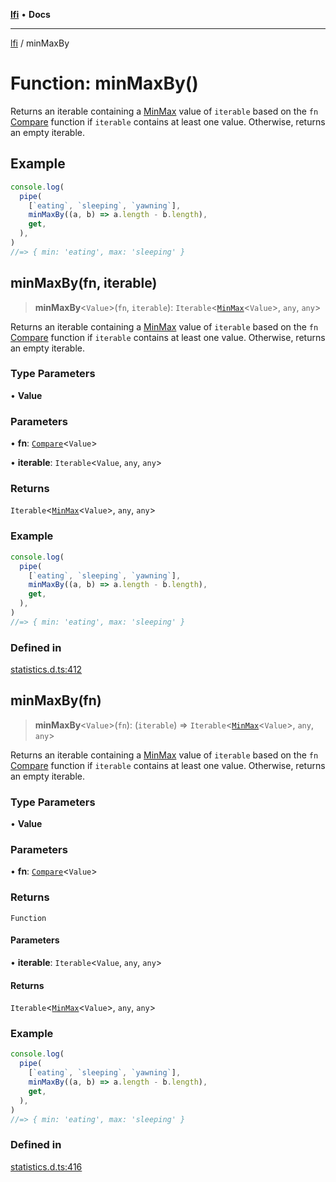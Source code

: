 [**lfi**](../readme.md) • **Docs**

---

[lfi](../globals.md) / minMaxBy

# Function: minMaxBy()

Returns an iterable containing a [MinMax](../type-aliases/MinMax.md) value of
`iterable` based on the `fn` [Compare](../type-aliases/Compare.md) function if
`iterable` contains at least one value. Otherwise, returns an empty iterable.

## Example

```js
console.log(
  pipe(
    [`eating`, `sleeping`, `yawning`],
    minMaxBy((a, b) => a.length - b.length),
    get,
  ),
)
//=> { min: 'eating', max: 'sleeping' }
```

## minMaxBy(fn, iterable)

> **minMaxBy**\<`Value`\>(`fn`, `iterable`):
> `Iterable`\<[`MinMax`](../type-aliases/MinMax.md)\<`Value`\>, `any`, `any`\>

Returns an iterable containing a [MinMax](../type-aliases/MinMax.md) value of
`iterable` based on the `fn` [Compare](../type-aliases/Compare.md) function if
`iterable` contains at least one value. Otherwise, returns an empty iterable.

### Type Parameters

• **Value**

### Parameters

• **fn**: [`Compare`](../type-aliases/Compare.md)\<`Value`\>

• **iterable**: `Iterable`\<`Value`, `any`, `any`\>

### Returns

`Iterable`\<[`MinMax`](../type-aliases/MinMax.md)\<`Value`\>, `any`, `any`\>

### Example

```js
console.log(
  pipe(
    [`eating`, `sleeping`, `yawning`],
    minMaxBy((a, b) => a.length - b.length),
    get,
  ),
)
//=> { min: 'eating', max: 'sleeping' }
```

### Defined in

[statistics.d.ts:412](https://github.com/TomerAberbach/lfi/blob/85d6360ac7d8f71c70f308d2ace5bc2aa99ab03d/src/operations/statistics.d.ts#L412)

## minMaxBy(fn)

> **minMaxBy**\<`Value`\>(`fn`): (`iterable`) =>
> `Iterable`\<[`MinMax`](../type-aliases/MinMax.md)\<`Value`\>, `any`, `any`\>

Returns an iterable containing a [MinMax](../type-aliases/MinMax.md) value of
`iterable` based on the `fn` [Compare](../type-aliases/Compare.md) function if
`iterable` contains at least one value. Otherwise, returns an empty iterable.

### Type Parameters

• **Value**

### Parameters

• **fn**: [`Compare`](../type-aliases/Compare.md)\<`Value`\>

### Returns

`Function`

#### Parameters

• **iterable**: `Iterable`\<`Value`, `any`, `any`\>

#### Returns

`Iterable`\<[`MinMax`](../type-aliases/MinMax.md)\<`Value`\>, `any`, `any`\>

### Example

```js
console.log(
  pipe(
    [`eating`, `sleeping`, `yawning`],
    minMaxBy((a, b) => a.length - b.length),
    get,
  ),
)
//=> { min: 'eating', max: 'sleeping' }
```

### Defined in

[statistics.d.ts:416](https://github.com/TomerAberbach/lfi/blob/85d6360ac7d8f71c70f308d2ace5bc2aa99ab03d/src/operations/statistics.d.ts#L416)
